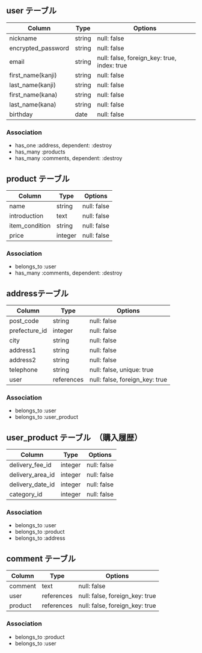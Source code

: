 ## user テーブル

| Column             | Type       | Options                                     |
| ------------------ | ---------- | ------------------------------------------- |
| nickname           | string     | null: false                                 |
| encrypted_password | string     | null: false                                 |
| email              | string     | null: false, foreign_key: true, index: true |
| first_name(kanji)  | string     | null: false                                 |
| last_name(kanji)   | string     | null: false                                 |
| first_name(kana)   | string     | null: false                                 |
| last_name(kana)    | string     | null: false                                 |
| birthday           | date       | null: false                                 |

### Association

- has_one :address, dependent: :destroy
- has_many :products
- has_many :comments, dependent: :destroy

## product テーブル

| Column            | Type       | Options     |
| ----------------- | ---------- | ----------- |
| name              | string     | null: false |
| introduction      | text       | null: false |
| item_condition    | string     | null: false |
| price             | integer    | null: false |

### Association

- belongs_to :user
- has_many :comments, dependent: :destroy

##  addressテーブル

| Column           | Type       | Options                        |
| -----------------| ---------- | ------------------------------ |
| post_code        | string     | null: false                    |
| prefecture_id    | integer    | null: false                    |
| city             | string     | null: false                    |
| address1         | string     | null: false                    |
| address2         | string     | null: false                    |
| telephone        | string     | null: false, unique: true      |
| user             | references | null: false, foreign_key: true |

### Association

- belongs_to :user
- belongs_to :user_product

## user_product テーブル　（購入履歴）

| Column            | Type       | Options                        |
| ----------------- | ---------- | ------------------------------ |
| delivery_fee_id   | integer    | null: false                    |
| delivery_area_id  | integer    | null: false                    |
| delivery_date_id  | integer    | null: false                    |
| category_id       | integer    | null: false                    |

### Association

- belongs_to :user
- belongs_to :product
- belongs_to :address


## comment テーブル

| Column   | Type       | Options                        |
| -------  | ---------- | ------------------------------ |
| comment  | text       | null: false                    |
| user     | references | null: false, foreign_key: true |
| product  | references | null: false, foreign_key: true |

### Association

- belongs_to :product
- belongs_to :user
